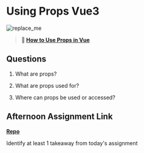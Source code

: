 # Using Props Vue3

![replace_me](https://codeworks.blob.core.windows.net/public/assets/img/illustrations/placeholder.svg)

> **📖 [How to Use Props in Vue](https://codeworksacademy.com/fs-student-guide/resources/wk6/02-Props)**

## Questions

1. What are props?

2. What are props used for?

3. Where can props be used or accessed?

## Afternoon Assignment Link

**[Repo](https://github.com/TungLe0319/<ASSIGNMENT_REPO>)**

Identify at least 1 takeaway from today's assignment
